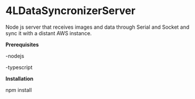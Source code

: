 # 4LDataSyncronizerServer
Node js server that receives images and data through Serial and Socket and sync it with a distant AWS instance. 

**Prerequisites**

-nodejs

-typescript

**Installation**

npm install 
